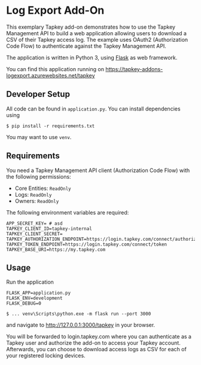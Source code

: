 # Log Export Add-On

This exemplary Tapkey add-on demonstrates how to use the Tapkey Management API
to build a web application allowing users to download a CSV of their Tapkey
access log. The example uses OAuth2 (Authorization Code Flow) to authenticate
against the Tapkey Management API.

The application is written in Python 3, using
[Flask](https://github.com/pallets/flask) as web framework.

You can find this application running on
https://tapkey-addons-logexport.azurewebsites.net/tapkey

## Developer Setup

All code can be found in `application.py`. You can install dependencies using

```
$ pip install -r requirements.txt
```
You may want to use `venv`.

## Requirements

You need a Tapkey Management API client (Authorization Code Flow) with the following permissions:

- Core Entities: `ReadOnly`
- Logs: `ReadOnly`
- Owners: `ReadOnly`

The following environment variables are required:

```
APP_SECRET_KEY= # asd
TAPKEY_CLIENT_ID=tapkey-internal
TAPKEY_CLIENT_SECRET=
TAPKEY_AUTHORIZATION_ENDPOINT=https://login.tapkey.com/connect/authorize
TAPKEY_TOKEN_ENDPOINT=https://login.tapkey.com/connect/token
TAPKEY_BASE_URI=https://my.tapkey.com
```

## Usage

Run the application

```
FLASK_APP=application.py
FLASK_ENV=development
FLASK_DEBUG=0

$ ... venv\Scripts\python.exe -m flask run --port 3000
```

and navigate to http://127.0.0.1:3000/tapkey in your browser.

You will be forwarded to login.tapkey.com where you can authenticate as a
Tapkey user and authorize the add-on to access your Tapkey account. Afterwards,
you can choose to download access logs as CSV for each of your registered
locking devices.
